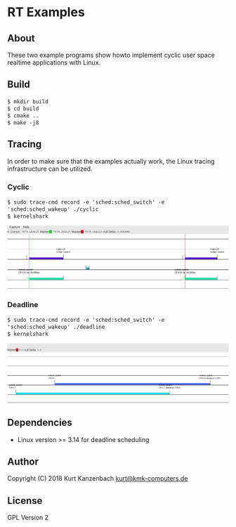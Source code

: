 # RT Examples #

## About ##

These two example programs show howto implement cyclic user space realtime
applications with Linux.

## Build ##

    $ mkdir build
    $ cd build
    $ cmake ..
    $ make -j8

## Tracing ##

In order to make sure that the examples actually work, the Linux tracing
infrastructure can be utilized.

### Cyclic ###

    $ sudo trace-cmd record -e 'sched:sched_switch' -e 'sched:sched_wakeup' ./cyclic
    $ kernelshark

![Cyclic Trace](cyclic.png)

### Deadline ###

    $ sudo trace-cmd record -e 'sched:sched_switch' -e 'sched:sched_wakeup' ./deadline
    $ kernelshark

![Deadline Trace](deadline.png)


## Dependencies ##

- Linux version >= 3.14 for deadline scheduling

## Author ##

Copyright (C) 2018 Kurt Kanzenbach <kurt@kmk-computers.de>

## License ##

GPL Version 2
